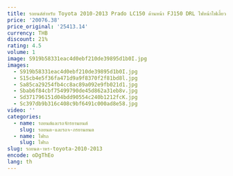 ```yaml
---
title: รถยนต์สําหรับ Toyota 2010-2013 Prado LC150 ด้านหน้า FJ150 DRL ไฟหน้าไฟเลี้ยว LED เลนส์โปรเจคเตอร์อุปกรณ์เสริมอัตโนมัติ
price: '20076.38'
price_original: '25413.14'
currency: THB
discount: 21%
rating: 4.5
volume: 1
image: S919b58331eac4d0ebf210de39895d1b0I.jpg
images:
  - S919b58331eac4d0ebf210de39895d1b0I.jpg
  - S15cb4e5f36fa471d9a9f8370f2f81bd8l.jpg
  - Sa85ca29254fb4cc8ac89a092e9fb021d1.jpg
  - Sbab6f84cbf75499790de45d862a31eb8v.jpg
  - Sd371796151d04bdd90554c240b1212fcK.jpg
  - Sc397db9b316c408c9bf6491c000ad8e58.jpg
video: ''
categories:
  - name: รถยนต์และรถจักรยานยนต์
    slug: รถยนต-และรถจ-กรยานยนต
  - name: ไฟรถ
    slug: ไฟรถ
slug: รถยนต-าหร-toyota-2010-2013
encode: oDgThEo
lang: th
---
```

  